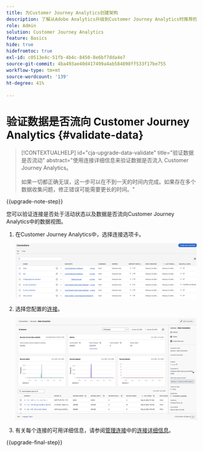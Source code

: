 ```yaml
---
title: 为Customer Journey Analytics创建架构
description: 了解从Adobe Analytics升级到Customer Journey Analytics时推荐的路径
role: Admin
solution: Customer Journey Analytics
feature: Basics
hide: true
hidefromtoc: true
exl-id: c0513e4c-51fb-4b4c-8450-8e6bf7dda4e7
source-git-commit: 4ba493ae40d417499a4ab584898ff533f17be755
workflow-type: tm+mt
source-wordcount: '139'
ht-degree: 41%

---
```


# 验证数据是否流向 Customer Journey Analytics {#validate-data}

<!-- markdownlint-disable MD034 -->

>[!CONTEXTUALHELP]
>id="cja-upgrade-data-validate"
>title="验证数据是否流动"
>abstract="使用连接详细信息来验证数据是否流入 Customer Journey Analytics。<br><br>如果一切都正确无误，这一步可以在不到一天的时间内完成。如果存在多个数据收集问题，修正错误可能需要更长的时间。"

<!-- markdownlint-enable MD034 -->

{{upgrade-note-step}}

您可以验证连接是否处于活动状态以及数据是否流向Customer Journey Analytics中的数据视图。

1. 在Customer Journey Analytics中，选择连接选项卡。

   ![列表视图](assets/list-view.png)

1. 选择您配置的[连接](/help/getting-started/cja-upgrade/cja-upgrade-connection.md)。

   ![显示小部件和设置的所有数据集窗口](assets/conn-details.png)

1. 有关每个连接的可用详细信息，请参阅[管理连接](/help/connections/manage-connections.md)中的[连接详细信息](/help/connections/manage-connections.md#manage-connections)。

{{upgrade-final-step}}

<!-- Should we duplicate the content here or single source it with /help/connections/manage-connections.md -->
